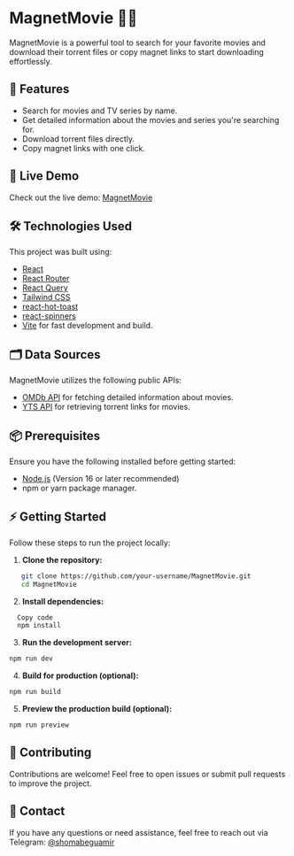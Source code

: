 # MagnetMovie 🎥✨

MagnetMovie is a powerful tool to search for your favorite movies and download their torrent files or copy magnet links to start downloading effortlessly.

## 🌟 Features

- Search for movies and TV series by name.
- Get detailed information about the movies and series you're searching for.
- Download torrent files directly.
- Copy magnet links with one click.

## 🚀 Live Demo

Check out the live demo: [MagnetMovie](https://magnetmovie.netlify.app)

## 🛠️ Technologies Used

This project was built using:

- [React](https://reactjs.org/)
- [React Router](https://reactrouter.com/)
- [React Query](https://tanstack.com/query/latest)
- [Tailwind CSS](https://tailwindcss.com/)
- [react-hot-toast](https://react-hot-toast.com/)
- [react-spinners](https://www.davidhu.io/react-spinners/)
- [Vite](https://vitejs.dev/) for fast development and build.

## 🗂️ Data Sources

MagnetMovie utilizes the following public APIs:

- [OMDb API](https://www.omdbapi.com/) for fetching detailed information about movies.
- [YTS API](https://yts.mx/api) for retrieving torrent links for movies.

## 📦 Prerequisites

Ensure you have the following installed before getting started:

- [Node.js](https://nodejs.org/) (Version 16 or later recommended)
- npm or yarn package manager.

## ⚡ Getting Started

Follow these steps to run the project locally:

1. **Clone the repository:**

```bash
   git clone https://github.com/your-username/MagnetMovie.git
   cd MagnetMovie
   ```

2. **Install dependencies:**

```bash
  Copy code
  npm install
```

3. **Run the development server:**

```bash
npm run dev
```

4. **Build for production (optional):**

```bash
npm run build
```

5. **Preview the production build (optional):**

```bash
npm run preview
```

## 🤝 Contributing

Contributions are welcome! Feel free to open issues or submit pull requests to improve the project.

## 📧 Contact

If you have any questions or need assistance, feel free to reach out via Telegram: [@shomabeguamir](https://t.me/shomabeguamir)
